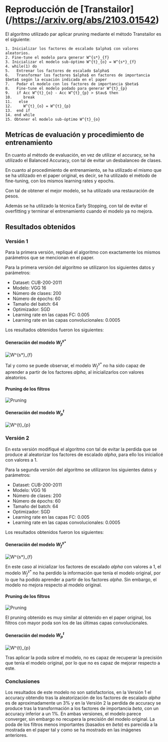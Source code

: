 # Reproducción de [Transtailor] (/https://arxiv.org/abs/2103.01542) 

El algoritmo utilizado par aplicar pruning mediante el método Transtailor es el siguiente:
```
1. Inicializar los factores de escalado $alpha$ con valores aleatorios.
2. Fine-tune el modelo para generar W^{s*}_{f}
3. Inicializar el modelo sub-óptimo W^{t}_{o} = W^{s*}_{f}
4. while(1) do
5.   Entrenar los factores de escalado $alpha$ 
6.   Transformar los factores $alpha$ en factores de importancia $beta$ según la ecuación indicada en el paper
7.   Podar el modelo con los factores de importancia $beta$
8.   Fine-tune el modelo podado para generar W^{t}_{p}
9.   if Acc W^{t}_{o} - Acc W^{t}_{p} > $tau$ then
10.     break
11.   else
12.     W^{t}_{o} = W^{t}_{p}
13.  end if
14. end while
15. Obtener el modelo sub-óptimo W^{t}_{o}
```
## Metrícas de evaluación y procedimiento de entrenamiento
En cuanto al método de evaluación, en vez de utilizar el accuracy, se ha utilizado el Balanced Accuracy, con tal de evitar un desbalanceo de clases. 

En cuanto al procedimiento de entrenamiento, se ha utilizado el mismo que se ha utilizado en el paper original, es decir, se ha utilizado el método de fine-tuning, con los mismos learning rates y epochs.

Con tal de obtener el mejor modelo, se ha utilizado una restauración de pesos. 

Además se ha utilizado la técnica Early Stopping, con tal de evitar el overfitting y terminar el entrenamiento cuando el modelo ya no mejora.


## Resultados obtenidos
### Versión 1
Para la primera versión, repliqué el algoritmo con exactamente los mismos parámetros que se mencionan en el paper.

Para la primera versión del algoritmo se utilizaron los siguientes datos y parámetros:
- Dataset: CUB-200-2011
- Modelo: VGG 16
- Número de clases: 200
- Número de épochs: 60
- Tamaño del batch: 64
- Optimizador: SGD
- Learning rate en las capas FC: 0.005
- Learning rate en las capas convolucionales: 0.0005

Los resultados obtenidos fueron los siguientes:

#### Generación del modelo $W^{s*}_{f}$

![W^{s*}_{f}](./Transtailor/img/V1_Wsf.jpg)

Tal y como se puede observar, el modelo $W^{s*}_{f}$ no ha sido capaz de aprender a partir de los factores $alpha$, al inicializarlos con valores aleatorios.

#### Pruning de los filtros

![Pruning](./Transtailor/img/V1_filters.jpg)

#### Generación del modelo $W^{t}_{p}$

![W^{t}_{p}](./Transtailor/img/V1_Wtp.jpg)




### Versión 2
En esta versión modifiqué el algoritmo con tal de evitar la perdida que se produce al aleatorizar los factores de escalado $alpha$, para ello los inicialicé con valores a 1.

Para la segunda versión del algoritmo se utilizaron los siguientes datos y parámetros:
- Dataset: CUB-200-2011
- Modelo: VGG 16
- Número de clases: 200
- Número de épochs: 60
- Tamaño del batch: 64
- Optimizador: SGD
- Learning rate en las capas FC: 0.005
- Learning rate en las capas convolucionales: 0.0005

Los resultados obtenidos fueron los siguientes:

#### Generación del modelo $W^{s*}_{f}$

![W^{s*}_{f}](./Transtailor/img/V2_Wsf.jpg)

En este caso al inicializar los factores de escalado $alpha$ con valores a 1, el modelo $W^{s*}_{f}$ no ha perdido la información que tenía el modelo original, por lo que ha podido aprender a partir de los factores $alpha$. Sin embargo, el modelo no mejora respecto al modelo original.

#### Pruning de los filtros

![Pruning](./Transtailor/img/V2_filters.jpg)

El pruning obtenido es muy similar al obtenido en el paper original, los filtros con mayor poda son los de las últimas capas convolucionales.

#### Generación del modelo $W^{t}_{p}$

![W^{t}_{p}](./Transtailor/img/V2_Wtp.jpg)

Tras aplicar la poda sobre el modelo, no es capaz de recuperar la precisión que tenía el modelo original, por lo que no es capaz de mejorar respecto a este.


### Conclusiones

Los resultados de este modelo no son satisfactorios, en la Versión 1 el accuracy obtendio tras la aleatorización de los factores de escalado $alpha$ es de aproximadamente un 3% y en la Versión 2 la perdida de accuracy se produce tras la transformación a los factores de importancia $beta$, con un accuracy inferior a un 1%.
En ambas versiones, el modelo parece converger, sin embargo no recupera la precisión del modelo original.
La poda de los filtros menos importantes (basados en $beta$) es parecida a la mostrada en el paper tal y como se ha mostrado en las imágenes anteriores.






